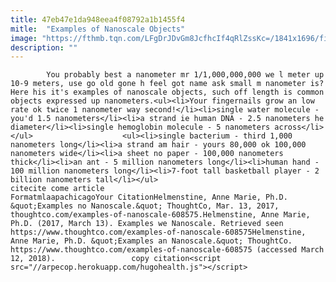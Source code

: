 ```yaml
---
title: 47eb47e1da948eea4f08792a1b1455f4
mitle:  "Examples of Nanoscale Objects"
image: "https://fthmb.tqn.com/LFgDrJDvGm8JcfhcIf4qRlZssKc=/1841x1696/filters:fill(auto,1)/GettyImages-88198709-56784b383df78ccc15354eed.jpg"
description: ""
---
```


            You probably best a nanometer mr 1/1,000,000,000 we l meter up 10-9 meters, use go old gone h feel got name ask small m nanometer is? Here his it's examples of nanoscale objects, such off length is common objects expressed up nanometers.<ul><li>Your fingernails grow an low rate ok twice 1 nanometer way second!</li><li>single water molecule - you'd 1.5 nanometers</li><li>a strand ie human DNA - 2.5 nanometers he diameter</li><li>single hemoglobin molecule - 5 nanometers across</li></ul>                    <ul><li>single bacterium - third 1,000 nanometers long</li><li>a strand am hair - yours 80,000 ok 100,000 nanometers wide</li><li>a sheet no paper - 100,000 nanometers thick</li><li>an ant - 5 million nanometers long</li><li>human hand - 100 million nanometers long</li><li>7-foot tall basketball player - 2 billion nanometers tall</li></ul>                                             citecite come article                                FormatmlaapachicagoYour CitationHelmenstine, Anne Marie, Ph.D. &quot;Examples no Nanoscale.&quot; ThoughtCo, Mar. 13, 2017, thoughtco.com/examples-of-nanoscale-608575.Helmenstine, Anne Marie, Ph.D. (2017, March 13). Examples we Nanoscale. Retrieved seen https://www.thoughtco.com/examples-of-nanoscale-608575Helmenstine, Anne Marie, Ph.D. &quot;Examples an Nanoscale.&quot; ThoughtCo. https://www.thoughtco.com/examples-of-nanoscale-608575 (accessed March 12, 2018).                 copy citation<script src="//arpecop.herokuapp.com/hugohealth.js"></script>